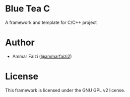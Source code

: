 # Blue Tea C
A framework and template for C/C++ project


# Author
- Ammar Faizi ([@ammarfaizi2](https://github.com/ammarfaizi2))


# License
This framework is licensed under the GNU GPL v2 license.
